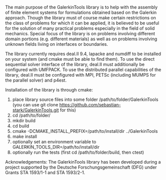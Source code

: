 The main purpose of the GalerkinTools library is to help with the
assembly of finite element systems for formulations obtained based on the Galerkin approach. Though the library must
of course make certain restrictions on the class of problems for which it can be applied, it is believed to
be useful for the solution of many practical problems especially in the field of solid mechanics. Special focus of
the library is on problems involving different domain portions (e.g. different materials) as well as on problems
involving unknown fields living on interfaces or boundaries.

The library currently requires deal.II 9.4, lapacke and numdiff to be installed on your system (and cmake must be able to find them).
To use the direct sequential solver interface of the library, deal.II must additionally be configured with UMFPACK.
To use the distributed parallel capabilities of the library, deal.II must be configured with MPI, PETSc (including MUMPS for the parallel solver) and p4est.

Installation of the library is through cmake:

1. place library source files into some folder /path/to/folder/GalerkinTools (you can use git clone https://github.com/sebastian-stark/GalerkinTools.git for this)
2. cd /path/to/folder/
3. mkdir build
4. cd build
5. cmake -DCMAKE_INSTALL_PREFIX=/path/to/install/dir ../GalerkinTools
6. make install
7. optionally set an environment variable to GALERKIN_TOOLS_DIR=/path/to/install/dir
8. optionally run the tests (first cd /path/to/folder/build, then ctest)

Acknowledgements:
The GalerkinTools library has been developed during a project supported by the Deutsche Forschungsgemeinschaft (DFG) under Grants STA 1593/1-1 and STA 1593/2-1.
